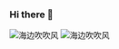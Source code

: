 ### Hi there 👋
![海边吹吹风](https://metrics.lecoq.io/Astrafhtra?template=classic&base.indepth=false&base.hireable=false&config.timezone=Asia%2FTaipei)
![海边吹吹风](https://metrics.lecoq.io/Astrafhtra?template=classic&base.indepth=false&base.hireable=false&config.timezone=Asia%2FTaipei)
<!--
**Astrafhtra/Astrafhtra** is a ✨ _special_ ✨ repository because its `README.md` (this file) appears on your GitHub profile.

Here are some ideas to get you started:

- 🔭 I’m currently working on ...
- 🌱 I’m currently learning ...
- 👯 I’m looking to collaborate on ...
- 🤔 I’m looking for help with ...
- 💬 Ask me about ...
- 📫 How to reach me: ...
- 😄 Pronouns: ...
- ⚡ Fun fact: ...
-->
